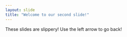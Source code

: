 ```yaml
---
layout: slide
title: "Welcome to our second slide!"
---
```

These slides are slippery!
Use the left arrow to go back!
